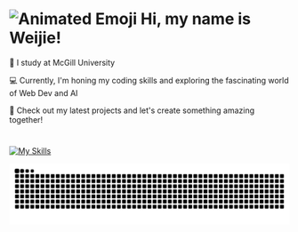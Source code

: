# <img src="https://iam-weijie.github.io/wave/hand-emoji.svg" alt="Animated Emoji" width="50" height="50"> Hi, my name is Weijie!
<!-- ^This is one of my projects -->

📕 I study at McGill University

💻 Currently, I'm honing my coding skills and exploring the fascinating world of Web Dev and AI

🚀 Check out my latest projects and let's create something amazing together! 

#
<!-- [This is a comment](https://github.com/tandpfun/skill-icons?tab=readme-ov-file#icons-list) -->
[![My Skills](https://skillicons.dev/icons?i=py,r,java,js,ts,react,html,css,c,bash,aws,tensorflow)](https://skillicons.dev)

<div>
  <img alt="my contributions" src="https://raw.githubusercontent.com/iam-weijie/iam-weijie/output/github-contribution-grid-snake.svg" />
</div>
